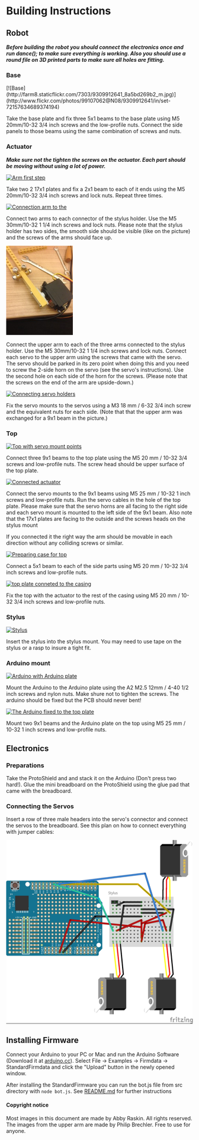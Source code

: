 Building Instructions
=====

Robot
---

***Before building the robot you should connect the electronics once and run dance(); to make sure everything is working. Also you should use a round file on 3D printed parts to make sure all holes are fitting.***

<h3>Base</h3>
[![Base](http://farm8.staticflickr.com/7303/9309912641_8a5bd269b2_m.jpg)](http://www.flickr.com/photos/99107062@N08/9309912641/in/set-72157634689374194)

Take the base plate and fix three 5x1 beams to the base plate using M5 20mm/10-32 3/4 inch screws and the low-profile nuts. Connect the side panels to those beams using the same combination of screws and nuts.

<h3>Actuator</h3>

***Make sure not the tighten the screws on the actuator. Each part should be moving without using a lot of power.***

[![Arm first step](http://farm8.staticflickr.com/7425/9309912429_673ca3b002_m.jpg)](http://www.flickr.com/photos/99107062@N08/9309912429/in/set-72157634689374194/)

Take two 2 17x1 plates and fix a 2x1 beam to each of it ends using the M5 20mm/10-32 3/4 inch screws and lock nuts. Repeat three times.

[![Connection arm to the ](http://farm8.staticflickr.com/7352/9312700452_fd14a33fb6_m.jpg)](http://www.flickr.com/photos/99107062@N08/9312700452/in/set-72157634689374194/)

Connect two arms to each connector of the stylus holder. Use the M5 30mm/10-32 1 1/4 inch screws and lock nuts. Please note that the stylus holder has two sides, the smooth side should be visible (like on the picture) and the screws of the arms should face up.

[![Servo mount](instruction_imgs/servomount_small.jpg)](instruction_imgs/servomount.jpg)

Connect the upper arm to each of the three arms connected to the stylus holder. Use the M5 30mm/10-32 1 1/4 inch screws and lock nuts. Connect each servo to the upper arm using the screws that came with the servo. The servo should be parked in its zero point when doing this and you need to screw the 2-side horn on the servo (see the servo's instructions). Use the second hole on each side of the horn for the screws. (Please note that the screws on the end of the arm are upside-down.)

[![Connecting servo holders](http://farm3.staticflickr.com/2823/9312698006_08e27dc15e_m.jpg)](http://www.flickr.com/photos/99107062@N08/9312698006/in/set-72157634689374194/)

Fix the servo mounts to the servos using a M3 18 mm / 6-32 3/4 inch screw and the equivalent nuts for each side. (Note that that the upper arm was exchanged for a 9x1 beam in the picture.)

<h3>Top</h3>

[![Top with servo mount points](http://farm6.staticflickr.com/5348/9312699394_d204fed47c_m.jpg)](http://www.flickr.com/photos/99107062@N08/9312699394/in/set-72157634689374194/)

Connect three 9x1 beams to the top plate using the M5 20 mm / 10-32 3/4 screws and low-profile nuts. The screw head should be upper surface of the top plate.

[![Connected actuator](http://farm6.staticflickr.com/5340/9312695064_9e1f132294_m.jpg)](http://www.flickr.com/photos/99107062@N08/9312695064/in/set-72157634689374194/)

Connect the servo mounts to the 9x1 beams using M5 25 mm / 10-32 1 inch screws and low-profile nuts. Run the servo cables in the hole of the top plate. Please make sure that the servo horns are all facing to the right side and each servo mount is mounted to the left side of the 9x1 beam.
Also note that the 17x1 plates are facing to the outside and the screws heads on the stylus mount  

If you connected it the right way the arm should be movable in each direction without any colliding screws or similar.

[![Preparing case for top](http://farm8.staticflickr.com/7424/9309907353_0555d70db5_m.jpg)](http://www.flickr.com/photos/99107062@N08/9309907353/in/set-72157634689374194/)

Connect a 5x1 beam to each of the side parts using M5 20 mm / 10-32 3/4 inch screws and low-profile nuts. 

[![top plate conneted to the casing](http://farm8.staticflickr.com/7436/9312694916_1eb2d1b904_m.jpg)](http://www.flickr.com/photos/99107062@N08/9312694916/in/set-72157634689374194/)

Fix the top with the actuator to the rest of the casing using M5 20 mm / 10-32 3/4 inch screws and low-profile nuts.

<h3>Stylus</h3>

[![Stylus](http://farm3.staticflickr.com/2829/9315900080_f96e76ce30_m.jpg)](http://www.flickr.com/photos/99107062@N08/9315900080/)

Insert the stylus into the stylus mount. You may need to use tape on the stylus or a rasp to insure a tight fit.

<h3>Arduino mount</h3>

[![Arduino with Arduino plate](http://farm6.staticflickr.com/5546/9312694432_073b253282_m.jpg)](http://www.flickr.com/photos/99107062@N08/9312694432/in/set-72157634689374194/)

Mount the Arduino to the Arduino plate using the A2 M2.5 12mm / 4-40 1/2 inch screws and nylon nuts. Make shure not to tighten the screws. The arduino should be fixed but the PCB should never bent!

[![The Arduino fixed to the top plate](http://farm4.staticflickr.com/3665/9312694218_57eeff4650_m.jpg)](http://www.flickr.com/photos/99107062@N08/9312694218/in/set-72157634689374194/)

Mount two 9x1 beams and the Arduino plate on the top using M5 25 mm / 10-32 1 inch screws and low-profile nuts.

Electronics
----

<h3>Preparations</h3>

Take the ProtoShield and and stack it on the Arduino (Don't press two hard!). Glue the mini breadboard on the ProtoShield using the glue pad that came with the breadboard.

<h3>Connecting the Servos</h3>

Insert a row of three male headers into the servo's connector and connect the servos to the breadboard. See this plan on how to connect everything with jumper cables:

![Connection plan](instruction_imgs/connectingplan.jpg)

Installing Firmware
----
Connect your Arduino to your PC or Mac and run the Arduino Software (Download it at [arduino.cc](http://arduino.cc/en/Main/Software#toc2)). Select File -> Examples -> Firmdata -> StandardFirmdata and click the "Upload" button in the newly opened window.

After installing the StandardFirmware you can run the bot.js file from src directory with `node bot.js`. See [README.md](README.md) for further instructions

<h4>Copyright notice</h4>
Most images in this document are made by Abby Raskin. All rights reserved.
The images from the upper arm are made by Philip Brechler. Free to use for anyone.